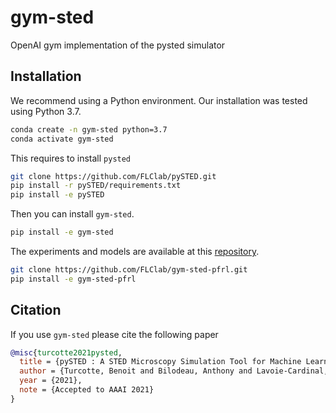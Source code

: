 # gym-sted

OpenAI gym implementation of the pysted simulator

## Installation

We recommend using a Python environment. Our installation was tested using Python 3.7.
```bash
conda create -n gym-sted python=3.7
conda activate gym-sted
```

This requires to install `pysted`
```bash
git clone https://github.com/FLClab/pySTED.git
pip install -r pySTED/requirements.txt
pip install -e pySTED
```

Then you can install `gym-sted`.
```bash
pip install -e gym-sted
```

The experiments and models are available at this [repository](https://github.com/FLClab/gym-sted-pfrl).
```bash
git clone https://github.com/FLClab/gym-sted-pfrl.git
pip install -e gym-sted-pfrl
```

## Citation

If you use `gym-sted` please cite the following paper
```bibtex
@misc{turcotte2021pysted,
  title = {pySTED : A STED Microscopy Simulation Tool for Machine Learning Training},
  author = {Turcotte, Benoit and Bilodeau, Anthony and Lavoie-Cardinal, Flavie and Durand, Audrey},
  year = {2021},
  note = {Accepted to AAAI 2021}
}
```
